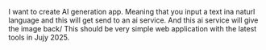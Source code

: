 I want to create AI generation app. Meaning that you input a text ina naturl language and  this will get send to an ai service. And this ai service will give  the image back/ This should be very simple web application with the latest tools in Jujy 2025.
